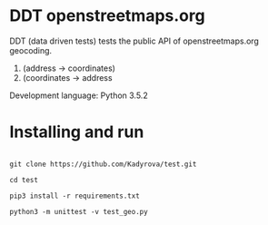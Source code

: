 # DDT openstreetmaps.org
DDT (data driven tests) tests the public API of openstreetmaps.org geocoding.
1) (address -> coordinates)
2) (coordinates -> address

Development language: Python 3.5.2

# Installing and run

```

git clone https://github.com/Kadyrova/test.git

cd test

pip3 install -r requirements.txt

python3 -m unittest -v test_geo.py 

```
